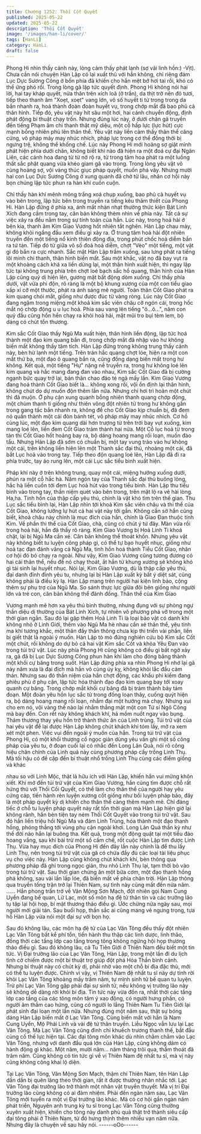 ```yaml
---
title: Chương 1252: Thối Cốt Quyết
published: 2025-05-22
updated: 2025-05-22
description: 'Thối Cốt Quyết'
image: '/images/han-li/cover/'
tags: [HanLi]
category: HanLi
draft: false
---
```


Phong Hi nhìn thấy cảnh này, lòng cảm thấy phát lạnh (sợ vãi linh
hồn:) -Vịt).
Chưa cần nói chuyện Hàn Lập có lại xuất thủ với hắn không, chỉ
riêng đám Lục Dực Sương Công ở bốn phía đã khiến cho hắn
mệt bở hơi tai rồi, khó có thể ứng phó rồi.
Trong lòng gã lập tức quyết định. Phong Hi không nói hai lời, hai
tay kháp quyết, nửa thân trên xích loã (ở trần), da thịt trở nên đỏ
tươi, tiếp theo thanh âm "Xoẹt, xoẹt" vang lớn, vô số huyết ti từ
trong trong da bắn nhanh ra, hoá thành đoàn đoàn huyết vụ, trong
chớp mắt đã bao phủ cả thân hình.
Tiếp đó, yêu vật này hít sâu một hơi, hai cánh chuyển động, định
phát động bí thuật chạy trốn. Nhưng đúng lúc này, ở dưới chân gã
truyền đến tiếng Phạm âm chi thanh thật mỹ diệu, một cỗ hấp lực
(lực hút) cực mạnh bỗng nhiên phủ lên thân thể.
Yêu vật này liền cảm thấy thân thể căng cứng, vô pháp mảy may
nhúc nhích, pháp lực trong cơ thể đồng thời bị ngưng trệ, không
thể khống chế.
Lúc này Phong Hi mới hoảng sợ giật mình phát hiện phía dưới
chân, không biết khi nào đã hiện ra một đoá cự đại Ngân Liên,
các cánh hoa đang từ từ nở rộ ra, từ trong tâm hoa phát ra một
luồng thất sắc phật quang vừa khéo giam gã vào trong.
Trong lòng yêu vật vô cùng hoảng sợ, vội vàng thúc giục pháp
quyết, muốn phá vây.
Nhưng mười hai con Lục Dực Sương Công ở xung quanh đã chờ
từ lâu, nhân cơ hội này bọn chúng lập tức phun ra hàn khí cuồn
cuộn.

Chỉ thấy hàn khí mênh mông trắng xoá chụp xuống, bao phủ cả
huyết vụ vào bên trong, lập tức bên trong truyền ra tiếng kêu thảm
thiết của Phong Hi.
Hàn Lập đứng ở phía xa, ánh mắt nhàn nhạt thưởng thức kiện
Bát Linh Xích đang cầm trong tay, căn bản không thèm nhìn về
phía này.
Tất cả sự việc xảy ra đều nằm trong sự tính toán của hắn.
Lúc này, trong hoả hải ở bên kia, thanh âm Kim Giao Vương hốt
nhiên tắt nghẽn.
Hàn Lập chau mày, không khỏi ngẩng đầu xem điều gì xảy ra.
Ở trung tâm hoả hải đột nhiên truyền đến một tiếng nổ kinh thiên
động địa, trong phút chốc hoả diễm bắn ra tứ tán. Tiếp đó từ giữa
vô số đoá hoả diễm, chợt "Vèo" một tiếng, một vật gì đó bắn ra
cực nhanh.
Sắc mặt Hàn Lập trầm xuống, sau lưng phát ra tiếng lôi minh chi
thanh, thân hình biến mất.
Sau một khắc, vật nọ đã bay vụt ra một khoảng cách khá xa liền
dừng lại, một thân hình xuất hiện, thì ngay lập tức tại không trung
phía trên chợt loé bạch sắc hồ quang, thân hình của Hàn Lập
cũng quỷ dị hiện lên, gương mặt bất động dòm xuống.
Chỉ thấy phía dưới, vật vừa phi độn, rõ ràng là một bộ khung
xương của một con tiểu giao xấp xỉ cỡ một thước, phát ra ánh
sáng mê người. Toàn thân Cốt Giao phát ra kim quang chói mắt,
giống như được đúc từ vàng ròng.
Lúc này Cốt Giao đang ngậm trong miệng một khoả kim sắc viên
châu cỡ ngón cái, trong hốc mắt nó chớp động u u lục hoả.
Phía sau vang lên tiếng "ô…ô…", năm con quỷ đầu cũng hổn hển
chạy ra khỏi hoả hải, mặt mũi tro bụi tèm lem, bộ dáng có chút tổn
thương.

Kim sắc Cốt Giao thấy Ngũ Ma xuất hiện, thân hình liền động, lập
tức hoá thành một đạo kim quang bắn đi, trong chớp mắt đã nhập
vào hư không biến mất không thấy tăm tích.
Hàn Lập đứng trong không trung thấy cảnh này, bèn hừ lạnh một
tiếng. Trên trán hắc quang chợt lóe, hiện ra một con mắt thứ ba,
một đạo ô quang bắn ra, cũng đồng dạng biến mất trong hư
không.
Kết quả, một tiếng "Hự" nặng nề truyền ra, trong hư không loé lên
kim quang và hắc mang đang đan vào nhau, Kim sắc Cốt Giao đã
bị cường ngạnh bức quay trở lại, bản thân chao đảo té ngã mấy
lần.
Kim Giao Vương đang hoá thành Cốt Giao biết là… không xong
rồi, vội ổn định lại thân hình, không chút do dự muốn độn thêm
lần nữa.
Nhưng chỉ hơi trì hoãn một chút thì đã muộn.
Ở phụ cận xung quanh bỗng nhiên thanh quang chớp động, một
chùm thanh ti giống như thiên võng đột nhiên từ trong hư không
gần trong gang tấc bắn nhanh ra, không để cho Cốt Giao kịp
chuẩn bị, đã đem nó quấn thành một cái đòn bánh tét, vô pháp
mảy may nhúc nhích.
Cơ hồ cùng lúc, một đạo kim quang dài hơn trượng từ trên trời
bay vụt xuống, kim mang loé lên, liền đem Cốt Giao trảm thành
hai nửa.
Một Cỗ lục hoả từ trong tàn thi Cốt Giao hốt hoảng bay ra, bộ
dáng hoang mang rối loạn, muốn đào tẩu.
Nhưng Hàn Lập đã sớm có chuẩn bị, một tay vung trảo vào hư
không một cái, trên không liền hiện lên một Thanh sắc đại thủ,
nhoáng một cái, đã bắt Lục hoả vào trong tay.
Tiếp theo độn quang loé lên, Hàn Lập đã đi ra phía trước, tay áo
rung lên, một cái Lục sắc tiểu bình xuất hiện.

Pháp khí này ở trên không trung, quay một cái, miệng hướng
xuống dưới, phún ra một cỗ hắc hà.
Năm ngón tay của Thanh sắc đại thủ buông lỏng, hắc hà liền
cuốn tới đem Lục hoả hút vào trong tiểu bình.
Hàn Lập thu tiểu bình vào trong tay, thần niệm quét vào bên
trong, trên mặt lộ ra vẻ hài lòng.
Ha,ha. Tinh hồn của thập cấp yêu thú, chính là vật khó tìm trên
thế gian.
Thu Lục sắc tiểu bình lại, Hàn Lập nhìn tới khoả Kim sắc viên
châu và thi thể của Cốt Giao, không lưỡng lự hút cả hai vật này
tới gần.
Không cần sờ hắn cũng biết, khoả châu này chính là mục đích
của hắn, chính là Giao Đan thuộc tính Kim.
Về phần thi thể của Cốt Giao, chà, cũng có chút ý tứ đây.
Màn vừa rồi trong hoả hải, hắn đã thấy rõ ràng. Kim Giao Vương
bị Hoả Linh Ti khoá chặt, lại bị Ngũ Ma cắn xé. Căn bản không thể
thoát khốn. Nhưng yêu vật này không biết tu luyện công pháp gì,
có thể tự bạo huyết nhục, giống như hoả tạc đạn đánh văng cả
Ngũ Ma, tinh hồn hoá thành Tiểu Cốt Giao, nhân cơ hội đó bỏ
chạy ra ngoài.
Như vậy, Kim Giao Vương cũng tương đương có hai cái thân thể,
nếu để nó chạy thoát, ắt hẳn từ khung xương sẽ không khó gì tái
sinh lại huyết nhục.
Nói lại, Kim Giao Vương, dù là thập cấp yêu thú, đại danh đỉnh
đỉnh yêu tu, nhưng lại bị Hàn Lập xuất kỳ bất ý diệt sát, cũng
không phải là điều kỳ lạ.
Hàn Lập mang trên người hai kiện linh bảo, cộng thêm sự phụ trợ
của Ngũ Ma. So sánh thực lực giữa đôi bên giống như người lớn
và trẻ con, căn bản không thể đánh đồng. Thân thể của Kim Giao

Vương mạnh mẽ hơn xa yêu thú bình thường, nhưng đụng với sự
phòng ngự thần diệu dị thường của Bát Linh Xích, tự nhiên vô
phương phá vỡ trong một thời gian ngắn. Sau đó lại gặp thêm
Hoả Linh Ti là loại bảo vật có danh khí không nhỏ ở Linh Giới,
thêm vào Ngũ Ma hè nhau cắn xé thân thể, yêu tinh ma khí tương
khắc, một thân đầy thần thông chưa kịp thi triển vài phần, liền bị
giết thật là ngoài ý muốn.
Hàn Lập tò mò đứng nghiên cứu bộ Kim sắc Cốt một chút, rồi
không do dự bỏ cả hai vật Kim sắc Cốt và khỏa Yêu Đan vào
trong túi trữ vật.
Lúc này phía Phong Hi cũng không có điều gì bất ngờ xảy ra, gã
đã bị Lục Dực Sương Công phun hàn khí làm cho đóng băng
thành một khối cự băng trong suốt.
Hàn Lập đứng phía xa nhìn Phong Hi nhớ lại gã này năm xưa là
đại địch mà hắn vô cùng úy kỵ, không khỏi lắc đầu cảm thán.
Nhưng sau đó thần niệm của hắn chợt động, các khẩu phi kiếm
đang phiêu phù ở phụ cận, lập tức hóa thành đạo đạo kim quang
bay tới xoay quanh cự băng.
Trong chớp mắt khối cự băng đã bị trảm thành bảy tám đoạn. Một
đoàn yêu hồn lục sắc từ trong đống loạn thây, cuống quýt hiện ra,
bộ dáng hoang mang rối loạn, nhắm đại một hướng mà chạy.
Nhưng xui cho em nó, vội vàng thế nào lại nhắm thẳng mặt một
con Tứ sí Ngô Công mà bay đến. Con rết này không khách khí,
há mồm nuốt ngay vào bụng. Thảm thương thay yêu hồn trở
thành thức ăn của Linh trùng.
Túi trữ vật của hai yêu vật để lại được Hàn Lập không chút khách
khí tóm lấy, mở ra xem xét một phen.
Việc vui đến ngoài ý muốn của hắn.
Trong túi trữ vật của Phong Hi, có một khối thượng cổ ngọc giản
dùng yêu văn ghi một số công pháp của yêu tu, ở đoạn cuối lại có
nhắc đến Long Lân Quả, nói rõ công hiệu chân chính của Linh
quả này cùng phương pháp cấy trồng Linh Thụ. Mà tối hậu có đề
cập đến bí thuật nhổ trồng Linh Thụ cùng các điểm giống và khác

nhau so với Linh Mộc, thật là hữu ích với Hàn Lập, khiến hắn vui
mừng khôn xiết.
Khi mở đến túi trữ vật của Kim Giao Vương, hắn cũng tìm được
chỗ rất hứng thú với Thối Cối Quyết, có thể làm cho thân thể của
người hay yêu cứng cáp, tiến hành rèn luyện xương cốt giống
như bồi luyện pháp bảo, đây là một pháp quyết kỳ dị khiến cho
thân thể càng thêm mạnh mẽ. Chỉ đáng tiếc ở chỗ tu luyện pháp
quyết này rất tốn thời gian mà Hàn Lập hiện giờ lại không rãnh,
hắn bèn tiện tay ném Thối Cốt Quyết vào trong túi trữ vật.
Sau đó hắn liền triệu hồi Ngũ Ma và đám Linh Trùng, hóa thành
một đạo thanh hồng, phóng thẳng tới vùng phụ cận ngoài khơi.
Long Lân Quả thần kỳ như thế đời nào hắn lại buông tha.
Kết quả, trong một động quật tại một tiểu đảo hoang vắng, sau khi
bài trừ một số cấm chế, rốt cuộc Hàn Lập tìm được Linh Thụ.
Vừa hay mục đích của Phong Hi đến đây lần này chính là để thu
lấy Linh Thụ, nên trong túi trữ vật của gã có chứa đầy đủ các loại
tài liệu phục vụ cho việc này. Hàn Lập cũng không chút khách khí,
bèn thông qua phương pháp đã ghi trong ngọc giản, thu nhỏ Linh
Thụ lại, tạm thời bỏ vào trong túi trữ vật.
Sau thời gian chừng ăn một bữa cơm, một đạo thanh hồng phá
không, sau vài lần lấp lóe, đã biến mất về phía chân trời.
Hàn Lập thông qua truyền tống trận trở lại Thiên Nam, sự tình này
cũng mất đến nửa năm.
……
Hắn phong trần trở về Vân Mộng Sơn Mạch, đột nhiên gọi Nam
Cung Uyển đang bế quan, Lữ Lạc, một số môn hạ đệ tử thân tín
và các trưởng lão tụ tập lại hội họp, bí mật thương thảo điều gì.
Ước chừng nửa ngày sau, mọi người mới giải tán.
Sau buổi họp, thần sắc ai cũng mang vẻ ngưng trọng, tựa hồ Hàn
Lập vừa nói một đại sự với bọn họ.

Sau đó không lâu, các môn hạ đệ tử của Lạc Vân Tông đều thấy
đột nhiên Lạc Vân Tông bất kể phí tổn, tiến hành thu thập các linh
dược, linh thảo, đồng thời các tầng lớp cao tầng trong tông không
ngừng hội họp thương thảo điều gì.
Sau đó không lâu, cả Tu Tiên Giới ở Thiên Nam đều biết một tin
tức.
Vị Đại trưởng lão của Lạc Vân Tông, Hàn Lập, trong một lần đi du
lịch tình cờ chiếm được một bí thuật trợ giúp đột phá Hóa Thần
bình cảnh.
Nhưng bí thuật này có chút kỳ dị, phải nhờ vào một chỗ bí địa đặc
thù, mới có thể tu luyện được. Chính vì vậy, vị Thiên Nam đệ nhất
tu sĩ này dự tính rời khỏi Lạc Vân Tông khoảng mấy trăm năm, tự
mình sinh tử bế quan tu luyện. Trừ phi Lạc Vân Tông gặp phải đại
sự sinh tử, nếu không vị trưởng lão này sẽ không dễ dàng rời
khỏi bí địa.
Tin tức này vừa đồn ra, nhất thời các tầng lớp cao tầng của các
tông môn tâm ý xao động, có người hưng phấn, có người âm
thầm cao hứng, cũng có người lo lắng Thiên Nam Tu Tiên Giới lại
phát sinh đại loạn một lần nữa.
Nhưng đúng một năm sau, thật sự bóng dáng Hàn Lập biến mất
ở Lạc Vân Tông. Cùng biến mất với hắn là Nam Cung Uyển, Mộ
Phái Linh và vài đệ tử thân truyền.
Liễu Ngọc vẫn lưu lại Lạc Vân Tông.
Mà Lạc Vân Tông cũng đình chỉ khuếch trương thanh thế, bắt đầu
củng cố thế lực hiện tại. Các đại tông môn khác dù nhìn chằm
chằm vào Lạc Vân Tông, nhưng với danh đầu quá lớn của Hàn
Lập, cũng không dám có hành động gì khác.
Một năm, mười năm… năm tháng trôi qua, thấm thoát đã trăm
năm. Cũng không có tin tức gì về vị Thiên Nam đệ nhất tu sĩ, mà
vị này cũng không công khai lộ diện.

Tại Lạc Vân Tông, Vân Mộng Sơn Mạch, thậm chí Thiên Nam,
tên Hàn Lập dần dần bị quên lãng theo thời gian, rất ít được
thường nhân nhắc tới. Lạc Vân Tông đại trưởng lão trở thành một
nhân vật truyền thuyết. Mà vị trí Đại trưởng lão cũng không có ai
đảm nhiệm. Phải đến ngàn năm sau, Lạc Vân Tông mới tuyển ra
một vị Đại trưởng lão khác.
Mà có cơ hội gần ngàn năm phát triển, Nguyên anh trung kỳ tu sĩ
trong Lạc Vân Tông cũng thường xuyên xuất hiện, khiến cho tông
này danh phù quả thật trở thành siêu cấp đại tông phái ở Thiên
Nam, từ đó hưng thịnh thêm nhiều vạn năm nữa. Nhưng đây là
chuyện về sau hãy nói.
------oOo------
